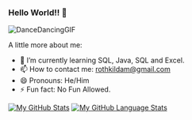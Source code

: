### Hello World!! 👋

![DanceDancingGIF](https://github.com/JMPolvillo/JMPolvillo/assets/169647920/a632b362-cc54-4b10-83c9-dc0fbb780c2b)


A little more about me:

- 🌱 I’m currently learning SQL, Java, SQL and Excel.
- 📫 How to contact me: rothkildam@gmail.com
- 😄 Pronouns: He/Him
- ⚡ Fun fact: No Fun Allowed.



[![My GitHub Stats](https://github-readme-stats.vercel.app/api/?username=JMPolvillo&count_private=true&theme=tokyonight&showicons=true)]()
[![My GitHub Language Stats](https://github-readme-stats.vercel.app/api/top-langs/?username=JMPolvillo&langs_count=5&theme=tokyonight)]()

